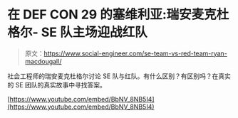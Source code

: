 # 在 DEF CON 29 的塞维利亚:瑞安麦克杜格尔- SE 队主场迎战红队

> 原文：<https://www.social-engineer.com/se-team-vs-red-team-ryan-macdougall/>

社会工程师的瑞安麦克杜格尔讨论 SE 队与红队。有什么区别？有区别吗？在真实的 SE 团队的真实故事中寻找答案。

[https://www.youtube.com/embed/BbNV_8NB5I4](https://www.youtube.com/embed/BbNV_8NB5I4)